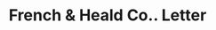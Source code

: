 ---
doi: 10.7916/D8H433JM
date_other: '1910'
date_other_textual: '1910'
form: correspondence
genre:
- Letters (correspondence)
name:
- French & Heald Co.
object_in_context_url: https://biggert.cul.columbia.edu/items/view/ave_biggert_00785
subject_hierarchical_geographic:
- Milford, New Hampshire, United States
subject_name:
- French & Heald Co.
title: French & Heald Co.. Letter
sort_title: French & Heald Co.. Letter
call_number: ave_biggert_00785
coordinates:
- 42.83527777777778,-71.64888888888889
pid: ave_biggert_00785
identifiers: ave_biggert_00785
canvas_id: ldpd:396057
permalink: "/items/ave_biggert_00785/"
layout: iiif-image-page
---